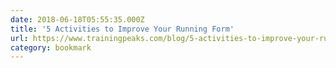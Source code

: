 ```yaml
---
date: 2018-06-18T05:55:35.000Z
title: '5 Activities to Improve Your Running Form'
url: https://www.trainingpeaks.com/blog/5-activities-to-improve-your-running-form/
category: bookmark
---
```

